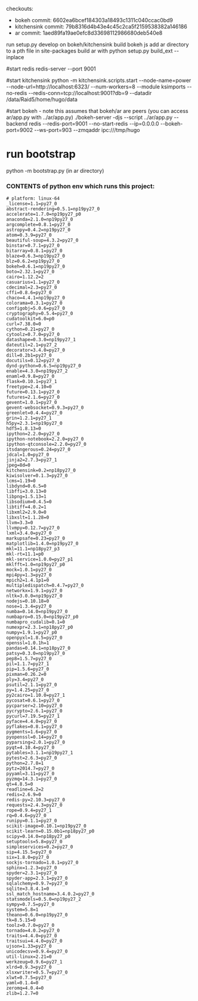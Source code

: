 checkouts:
- bokeh commit: 6602ea6bcef184303a18493c1311c040ccac0bd9
- kitchensink commit: 79b8316d4b43e4c45c2ca5f2159538382a146186
- ar commit: 1aed89fa19ae0efc8d33698112986680deb540e8

run setup.py develop on bokeh/kitchensink
build bokeh js
add ar directory to a pth file in site-packages
build ar with python setup.py build_ext --inplace


#start redis
redis-server --port 9001

#start kitchensink
python -m kitchensink.scripts.start --node-name=power --node-url=http://localhost:6323/ --num-workers=8 --module ksimports --no-redis --redis-conn=tcp://localhost:9001?db=9 --datadir /data/Raid5/home/hugo/data

#start bokeh - note this assumes that bokeh/ar are peers (you can access ar/app.py with ../ar/app.py)
./bokeh-server -djs --script ../ar/app.py --backend redis --redis-port=9001 --no-start-redis --ip=0.0.0.0 --bokeh-port=9002 --ws-port=903 --zmqaddr ipc:///tmp/hugo

# run bootstrap

python -m bootstrap.py (in ar directory)


### CONTENTS of python env which runs this project:
```
# platform: linux-64
_license=1.1=py27_0
abstract-rendering=0.5.1=np19py27_0
accelerate=1.7.0=np19py27_p0
anaconda=2.1.0=np19py27_0
argcomplete=0.8.1=py27_0
astropy=0.4.2=np19py27_0
atom=0.3.9=py27_0
beautiful-soup=4.3.2=py27_0
binstar=0.7.1=py27_0
bitarray=0.8.1=py27_0
blaze=0.6.3=np19py27_0
blz=0.6.2=np19py27_0
bokeh=0.6.1=np19py27_0
boto=2.32.1=py27_0
cairo=1.12.2=2
casuarius=1.1=py27_0
cdecimal=2.3=py27_0
cffi=0.8.6=py27_0
chaco=4.4.1=np19py27_0
colorama=0.3.1=py27_0
configobj=5.0.6=py27_0
cryptography=0.5.4=py27_0
cudatoolkit=6.0=p0
curl=7.38.0=0
cython=0.21=py27_0
cytoolz=0.7.0=py27_0
datashape=0.3.0=np19py27_1
dateutil=2.1=py27_2
decorator=3.4.0=py27_0
dill=0.2b1=py27_0
docutils=0.12=py27_0
dynd-python=0.6.5=np19py27_0
enable=4.3.0=np19py27_2
enaml=0.9.8=py27_0
flask=0.10.1=py27_1
freetype=2.4.10=0
future=0.13.1=py27_0
futures=2.1.6=py27_0
gevent=1.0.1=py27_0
gevent-websocket=0.9.3=py27_0
greenlet=0.4.4=py27_0
grin=1.2.1=py27_1
h5py=2.3.1=np19py27_0
hdf5=1.8.13=0
ipython=2.2.0=py27_0
ipython-notebook=2.2.0=py27_0
ipython-qtconsole=2.2.0=py27_0
itsdangerous=0.24=py27_0
jdcal=1.0=py27_0
jinja2=2.7.3=py27_1
jpeg=8d=0
kitchensink=0.2=np18py27_0
kiwisolver=0.1.3=py27_0
lcms=1.19=0
libdynd=0.6.5=0
libffi=3.0.13=0
libpng=1.5.13=1
libsodium=0.4.5=0
libtiff=4.0.2=1
libxml2=2.9.0=0
libxslt=1.1.28=0
llvm=3.3=0
llvmpy=0.12.7=py27_0
lxml=3.4.0=py27_0
markupsafe=0.23=py27_0
matplotlib=1.4.0=np19py27_0
mkl=11.1=np18py27_p3
mkl-rt=11.1=p0
mkl-service=1.0.0=py27_p1
mklfft=1.0=np19py27_p0
mock=1.0.1=py27_0
mpi4py=1.3=py27_0
mpich2=1.4.1p1=0
multipledispatch=0.4.7=py27_0
networkx=1.9.1=py27_0
nltk=3.0.0=np19py27_0
nodejs=0.10.18=0
nose=1.3.4=py27_0
numba=0.14.0=np19py27_0
numbapro=0.15.0=np19py27_p0
numbapro_cudalib=0.1=0
numexpr=2.3.1=np18py27_p0
numpy=1.9.1=py27_p0
openpyxl=1.8.5=py27_0
openssl=1.0.1h=1
pandas=0.14.1=np18py27_0
patsy=0.3.0=np19py27_0
pep8=1.5.7=py27_0
pil=1.1.7=py27_1
pip=1.5.6=py27_0
pixman=0.26.2=0
ply=3.4=py27_0
psutil=2.1.1=py27_0
py=1.4.25=py27_0
py2cairo=1.10.0=py27_1
pycosat=0.6.1=py27_0
pycparser=2.10=py27_0
pycrypto=2.6.1=py27_0
pycurl=7.19.5=py27_1
pyface=4.4.0=py27_0
pyflakes=0.8.1=py27_0
pygments=1.6=py27_0
pyopenssl=0.14=py27_0
pyparsing=2.0.1=py27_0
pyqt=4.10.4=py27_0
pytables=3.1.1=np19py27_1
pytest=2.6.3=py27_0
python=2.7.8=1
pytz=2014.7=py27_0
pyyaml=3.11=py27_0
pyzmq=14.3.1=py27_0
qt=4.8.5=0
readline=6.2=2
redis=2.6.9=0
redis-py=2.10.3=py27_0
requests=2.4.3=py27_0
rope=0.9.4=py27_1
rq=0.4.6=py27_0
runipy=0.1.1=py27_0
scikit-image=0.10.1=np19py27_0
scikit-learn=0.15.0b1=np18py27_p0
scipy=0.14.0=np18py27_p0
setuptools=5.8=py27_0
simpleservices=0.2=py27_0
sip=4.15.5=py27_0
six=1.8.0=py27_0
sockjs-tornado=1.0.1=py27_0
sphinx=1.2.3=py27_0
spyder=2.3.1=py27_0
spyder-app=2.3.1=py27_0
sqlalchemy=0.9.7=py27_0
sqlite=3.8.4.1=0
ssl_match_hostname=3.4.0.2=py27_0
statsmodels=0.5.0=np19py27_2
sympy=0.7.5=py27_0
system=5.8=1
theano=0.6.0=np19py27_0
tk=8.5.15=0
toolz=0.7.0=py27_0
tornado=4.0.2=py27_0
traits=4.4.0=py27_0
traitsui=4.4.0=py27_0
ujson=1.33=py27_0
unicodecsv=0.9.4=py27_0
util-linux=2.21=0
werkzeug=0.9.6=py27_1
xlrd=0.9.3=py27_0
xlsxwriter=0.5.7=py27_0
xlwt=0.7.5=py27_0
yaml=0.1.4=0
zeromq=4.0.4=0
zlib=1.2.7=0
```
